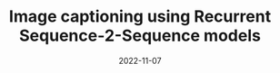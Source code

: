---
title: 'Image captioning using Recurrent Sequence-2-Sequence models'
date: 2022-11-07
permalink: /posts/image_captioning/
tags:
  - Deep Learning
  - Natural Language Processing
  - Computer Vision
---